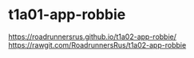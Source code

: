 # t1a01-app-robbie
https://roadrunnersrus.github.io/t1a02-app-robbie/ </br>
https://rawgit.com/RoadrunnersRus/t1a02-app-robbie
